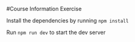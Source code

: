 #Course Information Exercise


Install the dependencies by running `npm install`

Run `npm run dev` to start the dev server
